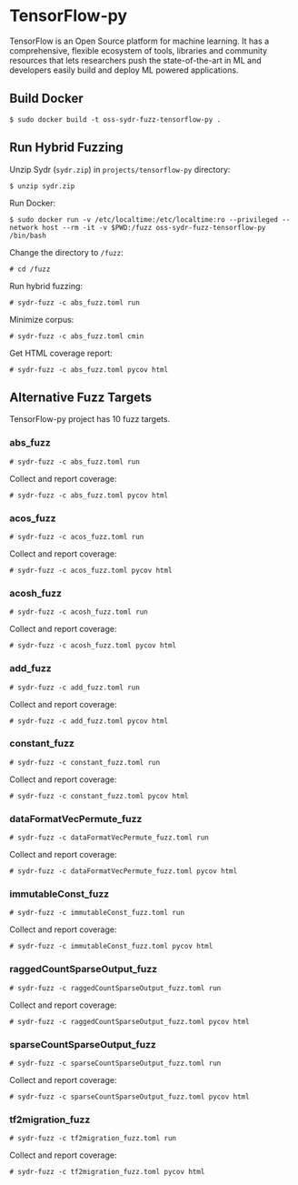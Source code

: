 # TensorFlow-py

TensorFlow is an Open Source platform for machine learning. It has a comprehensive, flexible ecosystem of tools, libraries and community resources that lets researchers push the state-of-the-art in ML and developers easily build and deploy ML powered applications.

## Build Docker

    $ sudo docker build -t oss-sydr-fuzz-tensorflow-py .

## Run Hybrid Fuzzing

Unzip Sydr (`sydr.zip`) in `projects/tensorflow-py` directory:

    $ unzip sydr.zip

Run Docker:

    $ sudo docker run -v /etc/localtime:/etc/localtime:ro --privileged --network host --rm -it -v $PWD:/fuzz oss-sydr-fuzz-tensorflow-py /bin/bash

Change the directory to `/fuzz`:

    # cd /fuzz

Run hybrid fuzzing:

    # sydr-fuzz -c abs_fuzz.toml run

Minimize corpus:

    # sydr-fuzz -c abs_fuzz.toml cmin

Get HTML coverage report:

    # sydr-fuzz -c abs_fuzz.toml pycov html

## Alternative Fuzz Targets

TensorFlow-py project has 10 fuzz targets.

### abs_fuzz

    # sydr-fuzz -c abs_fuzz.toml run

Collect and report coverage:

    # sydr-fuzz -c abs_fuzz.toml pycov html

### acos_fuzz

    # sydr-fuzz -c acos_fuzz.toml run

Collect and report coverage:

    # sydr-fuzz -c acos_fuzz.toml pycov html

### acosh_fuzz

    # sydr-fuzz -c acosh_fuzz.toml run

Collect and report coverage:

    # sydr-fuzz -c acosh_fuzz.toml pycov html

### add_fuzz

    # sydr-fuzz -c add_fuzz.toml run

Collect and report coverage:

    # sydr-fuzz -c add_fuzz.toml pycov html

### constant_fuzz

    # sydr-fuzz -c constant_fuzz.toml run

Collect and report coverage:

    # sydr-fuzz -c constant_fuzz.toml pycov html

### dataFormatVecPermute_fuzz

    # sydr-fuzz -c dataFormatVecPermute_fuzz.toml run

Collect and report coverage:

    # sydr-fuzz -c dataFormatVecPermute_fuzz.toml pycov html

### immutableConst_fuzz

    # sydr-fuzz -c immutableConst_fuzz.toml run

Collect and report coverage:

    # sydr-fuzz -c immutableConst_fuzz.toml pycov html

### raggedCountSparseOutput_fuzz

    # sydr-fuzz -c raggedCountSparseOutput_fuzz.toml run

Collect and report coverage:

    # sydr-fuzz -c raggedCountSparseOutput_fuzz.toml pycov html

### sparseCountSparseOutput_fuzz

    # sydr-fuzz -c sparseCountSparseOutput_fuzz.toml run

Collect and report coverage:

    # sydr-fuzz -c sparseCountSparseOutput_fuzz.toml pycov html

### tf2migration_fuzz

    # sydr-fuzz -c tf2migration_fuzz.toml run

Collect and report coverage:

    # sydr-fuzz -c tf2migration_fuzz.toml pycov html
